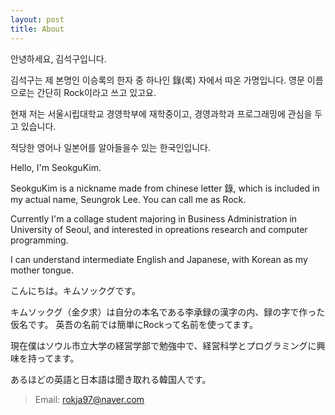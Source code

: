 ```yaml
---
layout: post
title: About
---
```

안녕하세요, 김석구입니다.

김석구는 제 본명인 이승록의 한자 중 하나인 錄(록) 자에서 따온 가명입니다.
영문 이름으로는 간단히 Rock이라고 쓰고 있고요.

현재 저는 서울시립대학교 경영학부에 재학중이고, 경영과학과 프로그래밍에 관심을 두고 있습니다.

적당한 영어나 일본어를 알아들을수 있는 한국인입니다.

Hello, I'm SeokguKim.

SeokguKim is a nickname made from chinese letter 錄, which is included in my actual name, Seungrok Lee.
You can call me as Rock.

Currently I'm a collage student majoring in Business Administration in University of Seoul,
and interested in opreations research and computer programming.

I can understand intermediate English and Japanese, with Korean as my mother tongue.


こんにちは。キムソックグです。

キムソックグ（金夕求）は自分の本名である李承録の漢字の内、録の字で作った仮名です。
英吾の名前では簡単にRockって名前を使ってます。

現在僕はソウル市立大学の経営学部で勉強中で、経営科学とプログラミングに興味を持ってます。

あるほどの英語と日本語は聞き取れる韓国人です。

>Email: rokja97@naver.com
